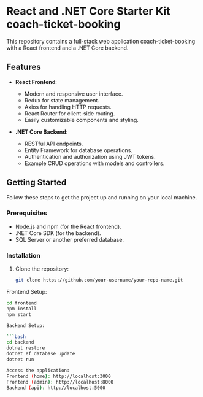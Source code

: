 # React and .NET Core Starter Kit coach-ticket-booking

This repository contains a full-stack web application coach-ticket-booking with a React frontend and a .NET Core backend.
## Features

- **React Frontend**:
  - Modern and responsive user interface.
  - Redux for state management.
  - Axios for handling HTTP requests.
  - React Router for client-side routing.
  - Easily customizable components and styling.

- **.NET Core Backend**:
  - RESTful API endpoints.
  - Entity Framework for database operations.
  - Authentication and authorization using JWT tokens.
  - Example CRUD operations with models and controllers.

## Getting Started

Follow these steps to get the project up and running on your local machine.

### Prerequisites

- Node.js and npm (for the React frontend).
- .NET Core SDK (for the backend).
- SQL Server or another preferred database.

### Installation

1. Clone the repository:

   ```bash
   git clone https://github.com/your-username/your-repo-name.git

Frontend Setup:

  ```bash
  cd frontend
  npm install
  npm start

Backend Setup:

  ```bash
  cd backend
  dotnet restore
  dotnet ef database update
  dotnet run
  
Access the application:
  Frontend (home): http://localhost:3000 
  Frontend (admin): http://localhost:8000 
  Backend (api): http://localhost:5000
